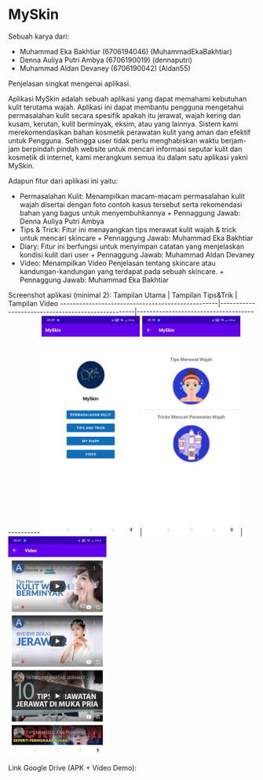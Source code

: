 # MySkin

Sebuah karya dari:
- Muhammad Eka Bakhtiar (6706194046) (MuhammadEkaBakhtiar)
- Denna Auliya Putri Ambya (6706190019) (dennaputri)
- Muhammad Aldan Devaney (6706190042) (Aldan55)

Penjelasan singkat mengenai aplikasi.

 Aplikasi MySkin adalah sebuah aplikasi yang dapat memahami kebutuhan kulit
terutama wajah. Aplikasi ini dapat membantu pengguna mengetahui permasalahan
kulit secara spesifik apakah itu jerawat, wajah kering dan kusam, kerutan, kulit
berminyak, eksim, atau yang lainnya. Sistem kami merekomendasikan bahan
kosmetik perawatan kulit yang aman dan efektif untuk Pengguna. Sehingga user
tidak perlu menghabiskan waktu berjam-jam berpindah pindah website untuk
mencari informasi seputar kulit dan kosmetik di internet, kami merangkum semua
itu dalam satu aplikasi yakni MySkin.


Adapun fitur dari aplikasi ini yaitu:

- Permasalahan Kulit: Menampilkan macam-macam permasalahan kulit
wajah disertai dengan foto contoh kasus tersebut serta rekomendasi bahan yang
bagus untuk menyembuhkannya + Pennaggung Jawab: Denna Auliya Putri Ambya 
- Tips & Trick: Fitur ini menayangkan tips merawat kulit wajah & trick untuk mencari skincare + Pennaggung Jawab: Muhammad Eka Bakhtiar
- Diary: Fitur ini berfungsi untuk menyimpan catatan yang menjelaskan kondisi kulit dari user + Pennaggung Jawab: Muhammad Aldan Devaney
- Video: Menampilkan Video Penjelasan tentang skincare atau kandungan-kandungan yang terdapat pada sebuah skincare. + Pennaggung Jawab: Muhammad Eka Bakhtiar

Screenshot aplikasi (minimal 2):
Tampilan Utama                                    | Tampilan Tips&Trik                                | Tampilan Video
--------------------------------------------------|---------------------------------------------------|-----------------------------------------------
<img src="screenshots/menu awal.jpeg" width="200">|<img src="screenshots/Tips&trick.jpeg" width="200">|<img src="screenshots/Video.jpeg" width="200">


Link Google Drive (APK + Video Demo):
